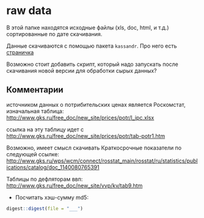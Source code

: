 # raw data

В этой папке находятся исходные файлы (xls, doc, html, и т.д.) сортированные по дате скачивания.

Данные скачиваются с помощью пакета `kassandr`. 
Про него есть [страничка](https://kassandra-ru.github.io/kassandr/articles/intro.html)

Возможно стоит добавить скрипт, который надо запускать после скачивания новой версии для обработки сырых данных?


## Комментарии


источником данных о потрибительских ценах является Роскомстат, изначальная таблица:
http://www.gks.ru/free_doc/new_site/prices/potr/I_ipc.xlsx

ссылка на эту таблицу идет с
http://www.gks.ru/free_doc/new_site/prices/potr/tab-potr1.htm

Возможно, имеет смысл скачивать Краткосрочные показатели по следующей ссылке: 
http://www.gks.ru/wps/wcm/connect/rosstat_main/rosstat/ru/statistics/publications/catalog/doc_1140080765391

Таблицы по дефляторам ввп:
http://www.gks.ru/free_doc/new_site/vvp/kv/tab9.htm

* Посчитать хэш-сумму md5:
```r
digest::digest(file = "___")
```
